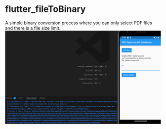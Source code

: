 # flutter_fileToBinary

A simple binary conversion process where you can only select PDF files and there is a file size limit.
![readme_img](readme_img.png)